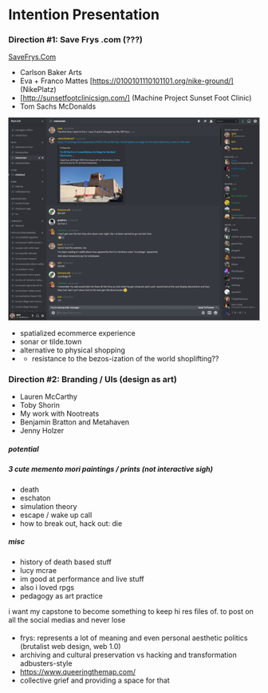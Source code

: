 # Intention Presentation



### Direction #1: Save Frys .com (???)

[SaveFrys.Com](http://savefrys.com)

* Carlson Baker Arts
* Eva + Franco Mattes [https://0100101110101101.org/nike-ground/] (NikePlatz)
* [http://sunsetfootclinicsign.com/] (Machine Project Sunset Foot Clinic)
* Tom Sachs McDonalds



![discord server](frysdiscord.png)
- spatialized ecommerce experience
- sonar or tilde.town
- alternative to physical shopping
- - resistance to the bezos-ization of the world
shoplifting??


### Direction #2: Branding / UIs (design as art)

* Lauren McCarthy
* Toby Shorin
* My work with Nootreats
* Benjamin Bratton and Metahaven
* Jenny Holzer


##### potential 
##### 3 cute memento mori paintings / prints (not interactive sigh)


* death
* eschaton
* simulation theory
* escape / wake up call
* how to break out, hack out: die

##### misc 
* history of death based stuff
* lucy mcrae
* im good at performance and live stuff
* also i loved rpgs
* pedagogy as art practice

i want my capstone to become something to keep hi res files of. to post on all the social medias and never lose

####
* frys: represents a lot of meaning and even personal aesthetic politics (brutalist web design, web 1.0)
* archiving and cultural preservation vs hacking and transformation adbusters-style
* https://www.queeringthemap.com/
* collective grief and providing a space for that

